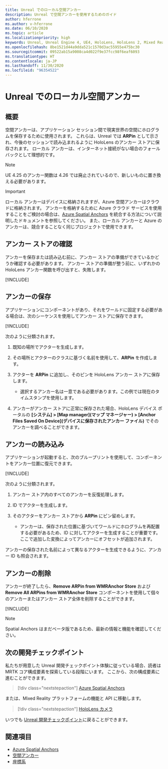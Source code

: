 ```yaml
---
title: Unreal でのローカル空間アンカー
description: Unreal で空間アンカーを使用するためのガイド
author: hferrone
ms.author: v-hferrone
ms.date: 06/10/2020
ms.topic: article
ms.localizationpriority: high
keywords: Unreal, Unreal Engine 4, UE4, HoloLens, HoloLens 2, Mixed Reality, 開発, 機能, ドキュメント, ガイド, ホログラム, 空間アンカー, Mixed Reality ヘッドセット, Windows Mixed Reality ヘッドセット, 仮想現実ヘッドセット
ms.openlocfilehash: 8be1521d44a9dda521c1570d3ac55955e475bc30
ms.sourcegitcommit: 09522ab15a9008ca4d022f9e37fcc98f6eaf6093
ms.translationtype: HT
ms.contentlocale: ja-JP
ms.lasthandoff: 11/30/2020
ms.locfileid: "96354522"
---
```

# <a name="local-spatial-anchors-in-unreal"></a>Unreal でのローカル空間アンカー

## <a name="overview"></a>概要

空間アンカーは、アプリケーション セッション間で現実世界の空間にホログラムを保存するために使用されます。 これらは、Unreal では **ARPin** として示され、今後のセッションで読み込まれるように HoloLens のアンカー ストアに保存されます。 ローカル アンカーは、インターネット接続がない場合のフォールバックとして理想的です。

> [!NOTE]
> UE 4.25 のアンカー関数は 4.26 では廃止されているので、新しいものに置き換える必要があります。 

> [!IMPORTANT]
> ローカル アンカーはデバイスに格納されますが、Azure 空間アンカーはクラウドに格納されます。 アンカーを格納するために Azure クラウド サービスを使用することをご検討の場合は、[Azure Spatial Anchors](unreal-azure-spatial-anchors.md) を統合する方法について説明したドキュメントを参照してください。 また、ローカル アンカーと Azure のアンカーは、競合することなく同じプロジェクトで使用できます。

## <a name="checking-the-anchor-store"></a>アンカー ストアの確認

アンカーを保存または読み込む前に、アンカー ストアの準備ができているかどうか確認する必要があります。  アンカー ストアの準備が整う前に、いずれかの HoloLens アンカー関数を呼び出すと、失敗します。  

[!INCLUDE[](includes/tabs-sa-1.md)]

## <a name="saving-anchors"></a>アンカーの保存

アプリケーションにコンポーネントがあり、それをワールドに固定する必要がある場合は、次のシーケンスを使用してアンカー ストアに保存できます。 

[!INCLUDE[](includes/tabs-sa-2.md)]

次のように分類されます。
1. 既知の場所でアクターを生成します。
2. その場所とアクターのクラスに基づく名前を使用して、**ARPin** を作成します。 
3. アクターを **ARPin** に追加し、そのピンを HoloLens アンカー ストアに保存します。  
    * 選択するアンカー名は一意である必要があります。この例では現在のタイムスタンプを使用します。 

4. アンカーがアンカー ストアに正常に保存された場合、HoloLens デバイス ポータルの **[システム] > [Map manager]\(マップ マネージャー\) > [Anchor Files Saved On Device]\(デバイスに保存されたアンカー ファイル\)** でそのアンカーを調べることができます。 

## <a name="loading-anchors"></a>アンカーの読み込み

アプリケーションが起動すると、次のブループリントを使用して、コンポーネントをアンカー位置に復元できます。

[!INCLUDE[](includes/tabs-sa-3.md)]

次のように分類されます。
1. アンカー ストア内のすべてのアンカーを反復処理します。 
2. ID でアクターを生成します。
3. そのアクターをアンカー ストアから **ARPin** にピン留めします。  

    * アンカーは、保存された位置に基づいてワールドにホログラムを再配置する必要があるため、ID に対してアクターを生成することが重要です。 ここで追加した変換によってアンカーにオフセットが追加されます。 

アンカーの保存された名前によって異なるアクターを生成できるように、アンカー ID も照会されます。 

## <a name="removing-anchors"></a>アンカーの削除 

アンカーが終了したら、**Remove ARPin from WMRAnchor Store** および **Remove All ARPins from WMRAnchor Store** コンポーネントを使用して個々のアンカーまたはアンカー ストア全体を削除することができます。

[!INCLUDE[](includes/tabs-sa-4.md)]

> [!NOTE]
> Spatial Anchors はまだベータ版であるため、最新の情報と機能を確認してください。

## <a name="next-development-checkpoint"></a>次の開発チェックポイント

私たちが用意した Unreal 開発チェックポイント体験に従っている場合、読者は MRTK コア構成要素を探索している段階にいます。 ここから、次の構成要素に進むことができます。 

> [!div class="nextstepaction"]
> [Azure Spatial Anchors](unreal-azure-spatial-anchors.md)

または、Mixed Reality プラットフォームの機能と API に移動します。

> [!div class="nextstepaction"]
> [HoloLens カメラ](unreal-hololens-camera.md)

いつでも [Unreal 開発チェックポイント](unreal-development-overview.md#2-core-building-blocks)に戻ることができます。

## <a name="see-also"></a>関連項目
* [Azure Spatial Anchors](unreal-azure-spatial-anchors.md)
* [空間アンカー](../../design/spatial-anchors.md)
* [座標系](../../design/coordinate-systems.md)
